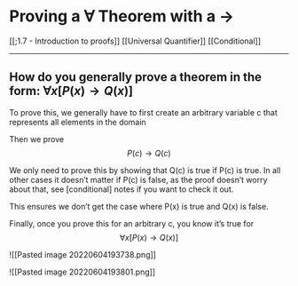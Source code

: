 # Proving a $\forall$ Theorem with a $\to$

[[;1.7 - Introduction to proofs]]
[[Universal Quantifier]]
[[Conditional]]

---


## How do you generally prove a theorem in the form: $\forall x [P(x) \to Q(x)]$

To prove this, we generally have to first create an arbitrary variable c that represents all elements in the domain

Then we prove 
$$P(c) \to Q(c)$$

We only need to prove this by showing that Q(c) is true if P(c) is true. In all other cases it doesn’t matter if P(c) is false, as the proof doesn’t worry about that, see [conditional] notes if you want to check it out.

This ensures we don’t get the case where P(x) is true and Q(x) is false. 

Finally, once you prove this for an arbitrary c, you know it’s true for 
$$\forall x [P(x) \to Q(x)]$$





![[Pasted image 20220604193738.png]]

![[Pasted image 20220604193801.png]]